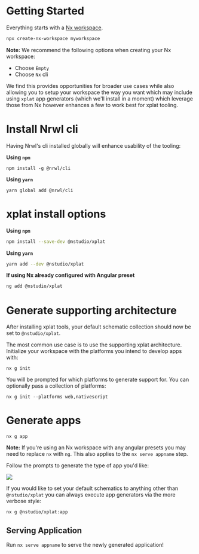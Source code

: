 # Getting Started

Everything starts with a [Nx workspace](https://nx.dev).

```bash
npx create-nx-workspace myworkspace
```

**Note:** We recommend the following options when creating your Nx workspace:

- Choose `Empty`
- Choose `Nx` cli

We find this provides opportunities for broader use cases while also allowing you to setup your workspace the way you want which may include using `xplat` app generators (which we'll install in a moment) which leverage those from Nx however enhances a few to work best for xplat tooling.

# Install Nrwl cli

Having Nrwl's cli installed globally will enhance usability of the tooling:

**Using `npm`**

```
npm install -g @nrwl/cli
```

**Using `yarn`**

```
yarn global add @nrwl/cli
```

# xplat install options

**Using `npm`**

```bash
npm install --save-dev @nstudio/xplat
```

**Using `yarn`**

```bash
yarn add --dev @nstudio/xplat
```

**If using Nx already configured with Angular preset**

```bash
ng add @nstudio/xplat
```

# Generate supporting architecture

After installing xplat tools, your default schematic collection should now be set to `@nstudio/xplat`.

The most common use case is to use the supporting xplat architecture. Initialize your workspace with the platforms you intend to develop apps with:

```
nx g init
```

You will be prompted for which platforms to generate support for. You can optionally pass a collection of platforms:

```
nx g init --platforms web,nativescript
```

# Generate apps

```
nx g app
```

**Note:** If you're using an Nx workspace with any angular presets you may need to replace `nx` with `ng`. This also applies to the `nx serve appname` step.

Follow the prompts to generate the type of app you'd like:

<img src="assets/img/xplat-api-app-gen.gif">

If you would like to set your default schematics to anything other than `@nstudio/xplat` you can always execute app generators via the more verbose style:

```
nx g @nstudio/xplat:app
```

## Serving Application

Run `nx serve appname` to serve the newly generated application!
